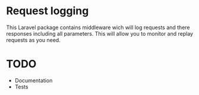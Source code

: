 # Request logging
This Laravel package contains middleware wich will log requests and there responses including all parameters. This will allow you to monitor and replay requests as you need.

# TODO
- Documentation
- Tests
